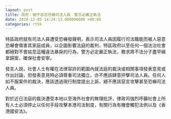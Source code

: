 ```yaml
---
layout: post
title: 政府：絕不容忍恐嚇司法人員　警方必嚴正執法
date: 2020-12-05 14:24:13.000000000 +08:00
categories: rthk
---
```


特區政府就有司法人員遭受恐嚇發聲明，表示司法人員因履行司法職能而被人惡意恐嚇會傷害其家庭成員，以企圖影響法庭的裁判，特區政府以至任何一個法治社會都絕對不會姑息這種違法暴戾的行為，警方必定嚴正執法，務求將不法分子盡早緝拿歸案，確保社會安寧。

發言人說，社會人士有權在法律容許的範圍內就法庭的裁決或相關事項發表意見或作出討論，但發表意見時必須尊重司法獨立，亦不應該肆意抨擊司法人員。任何人如不服案件的裁決，應該透過現行制度提出上訴，絕不應該惡言攻擊甚至恐嚇司法人員。

對於近日法庭的裁決遭受本地以至海外社會的無理批評，律政司強烈呼籲社會上所有人士必須停止以任何手段攻擊本港司法制度，有關行為有機會觸犯法例以及《香港國安法》。
